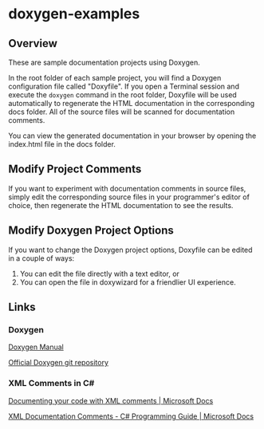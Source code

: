 # doxygen-examples

## Overview

These are sample documentation projects using Doxygen.

In the root folder of each sample project, you will find a Doxygen configuration file called "Doxyfile".  If you open a Terminal session and execute the `doxygen` command in the root folder, Doxyfile will be used automatically to regenerate the HTML documentation in the corresponding docs folder.  All of the source files will be scanned for documentation comments.

You can view the generated documentation in your browser by opening the index.html file in the docs folder.

## Modify Project Comments

If you want to experiment with documentation comments in source files, simply edit the corresponding source files in your programmer's editor of choice, then regenerate the HTML documentation to see the results.

## Modify Doxygen Project Options

If you want to change the Doxygen project options, Doxyfile can be edited in a couple of ways:

1. You can edit the file directly with a text editor, or
2. You can open the file in doxywizard for a friendlier UI experience.

## Links

### Doxygen

[Doxygen Manual](http://www.doxygen.nl/manual/index.html)

[Official Doxygen git repository](https://github.com/doxygen/doxygen)

### XML Comments in C#

[Documenting your code with XML comments | Microsoft Docs](https://docs.microsoft.com/en-us/dotnet/csharp/codedoc)

[XML Documentation Comments - C# Programming Guide | Microsoft Docs](https://docs.microsoft.com/en-us/dotnet/csharp/programming-guide/xmldoc/xml-documentation-comments)
